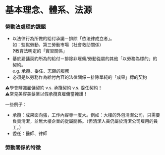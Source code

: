 # 基本理念、體系、法源

### 勞動法處理的課題

* 以法律行為所做的給付承諾－排除「依法律成立者」。\
  如：監獄勞動、第三勞動市場（社會救助關係）\
  ❓教育法明定的「實習關係」
* 基於雇傭契約所為的給付－排除非雇傭/勞動從屬的其他「以勞務為標的」的契約。\
  e.g. 承攬、委任、志願的服務
* 必須是以勞務作為給付內容的法律關係－排除單純的「成果」標的契約

⚠️學會辨識雇傭契約 v.s. 承攬契約 v.s. 委任契約！\
⚠️常見美容美髮業以假承攬真雇傭當掩護！

一些例子：

* 承攬：成果面向強，工作內容專一度大。例如：大樓的外包清潔公司，只需要負責清潔，並無大樓企業的從屬關係。（但清潔人員仍屬於清潔公司雇用的員工。）
* 委任：醫師、律師

### 勞動關係的特徵
